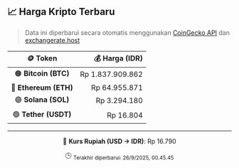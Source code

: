 

<!-- HARGA_KRIPTO -->
## 📈 Harga Kripto Terbaru

> Data ini diperbarui secara otomatis menggunakan [CoinGecko API](https://www.coingecko.com/) dan [exchangerate.host](https://exchangerate.host/)

<div align="center">

| 🪙 Token | 💰 Harga (IDR) |
|:------:|---------------:|
| 🟠 **Bitcoin (BTC)**   | Rp 1.837.909.862 |
| 🔵 **Ethereum (ETH)**  | Rp 64.955.871 |
| 🟣 **Solana (SOL)**    | Rp 3.294.180 |
| 🟢 **Tether (USDT)**   | Rp 16.804 |

---

💱 **Kurs Rupiah (USD → IDR)**: Rp 16.790

🕒 <sub>Terakhir diperbarui: 26/9/2025, 00.45.45</sub>

</div>
<!-- /HARGA_KRIPTO -->